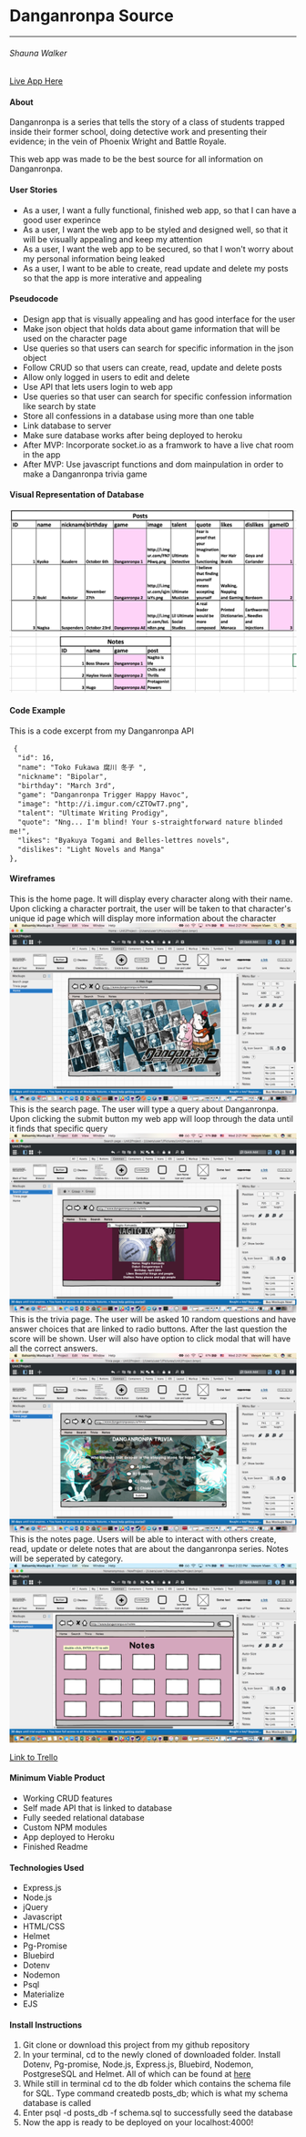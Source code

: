 # Danganronpa Source
-------

###### Shauna Walker

[Live App Here](https://bossshauna.herokuapp.com/) 


#### About

Danganronpa is a series that tells the story of a class of students trapped inside their former school, doing detective work and presenting their evidence; in the vein of Phoenix Wright and Battle Royale.

This web app was made to be the best source for all information on Danganronpa.  

#### User Stories

- As a user, I want a fully functional, finished web app, so that I can have a good user experince
- As a user, I want the web app to be styled and designed well, so that it will be visually appealing and keep my attention
- As a user, I want the web app to be secured, so that I won't worry about my personal information being leaked 
- As a user, I want to be able to create, read update and delete my posts so that the app is more interative and appealing

#### Pseudocode 

- Design app that is visually appealing and has good interface for the user
- Make json object that holds data about game information that will be used on the character page
- Use queries so that users can search for specific information in the json object
- Follow CRUD so that users can create, read, update and delete posts
- Allow only logged in users to edit and delete
- Use API that lets users login to web app
- Use queries so that user can search for specific confession information like search by state
- Store all confessions in a database using more than one table
- Link database to server
- Make sure database works after being deployed to heroku
- After MVP: Incorporate socket.io as a framwork to have a live chat room in the app
- After MVP: Use javascript functions and dom mainpulation in order to make a Danganronpa trivia game

#### Visual Representation of Database

![](public/images/ERG.png)

#### Code Example
This is a code excerpt from my Danganronpa API
``` 
 {
  "id": 16,
  "name": "Toko Fukawa 腐川 冬子 ",
  "nickname": "Bipolar",
  "birthday": "March 3rd",
  "game": "Danganronpa Trigger Happy Havoc",
  "image": "http://i.imgur.com/cZTOwT7.png",
  "talent": "Ultimate Writing Prodigy",
  "quote": "Nng... I'm blind! Your s-straightforward nature blinded me!",
  "likes": "Byakuya Togami and Belles-lettres novels",
  "dislikes": "Light Novels and Manga"
},
```

#### Wireframes

This is the home page. It will display every character along with their name. Upon clicking a character portrait, the user will be taken to that character's unique id page which will display more information about the character
![](public/images/wf1.png)
This is the search page. The user will type a query about Danganronpa. Upon clicking the submit button my web app will loop through the data until it finds that specific query 
![](public/images/wf2.png) 
This is the trivia page. The user will be asked 10 random questions and have answer choices that are linked to radio buttons. After the last question the score will be shown. User will also have option to click modal that will have all the correct answers.
![](public/images/wf3.png) 
This is the notes page. Users will be able to interact with others create, read, update or delete notes that are about the danganronpa series. Notes will be seperated by category.
![](public/images/wf4.png) 

[Link to Trello](https://trello.com/b/J0qGqmYl/project-2-danganronpa)

#### Minimum Viable Product
- Working CRUD features
- Self made API that is linked to database
- Fully seeded relational database
- Custom NPM modules
- App deployed to Heroku
- Finished Readme 

#### Technologies Used
- Express.js
- Node.js
- jQuery
- Javascript
- HTML/CSS
- Helmet
- Pg-Promise
- Bluebird
- Dotenv
- Nodemon
- Psql
- Materialize
- EJS

#### Install Instructions

1. Git clone or download this project from my github repository
2. In your terminal, cd to the newly cloned of downloaded folder. Install Dotenv, Pg-promise, Node.js, Express.js, Bluebird, Nodemon, PostgreseSQL and Helmet. All of which can be found at [here](https://www.npmjs.com/)
3. While still in terminal cd to the db folder which contains the schema file for SQL. Type command createdb posts_db; which is what my schema database is called
4. Enter psql -d posts_db -f schema.sql to successfully seed the database
5. Now the app is ready to be deployed on your localhost:4000!



